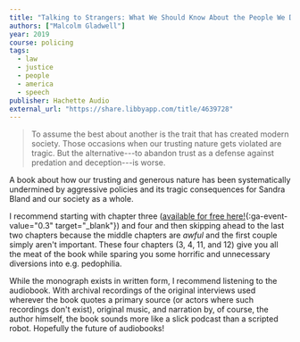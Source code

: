 ```yaml
---
title: "Talking to Strangers: What We Should Know About the People We Don't Know"
authors: ["Malcolm Gladwell"]
year: 2019
course: policing
tags:
  - law
  - justice
  - people
  - america
  - speech
publisher: Hachette Audio
external_url: "https://share.libbyapp.com/title/4639728"
---
```


> To assume the best about another is the trait that has created modern society. Those occasions when our trusting nature gets violated are tragic. But the alternative---to abandon trust as a defense against predation and deception---is worse.

A book about how our trusting and generous nature has been systematically undermined by aggressive policies and its tragic consequences for Sandra Bland and our society as a whole.

I recommend starting with chapter three ([available for free here!](http://revisionisthistory.com/episodes/41-the-queen-of-cuba){:ga-event-value="0.3" target="_blank"}) and four and then skipping ahead to the last two chapters because the middle chapters are _awful_ and the first couple simply aren't important. These four chapters (3, 4, 11, and 12) give you all the meat of the book while sparing you some horrific and unnecessary diversions into e.g. pedophilia.

While the monograph exists in written form, I recommend listening to the audiobook. With archival recordings of the original interviews used wherever the book quotes a primary source (or actors where such recordings don't exist), original music, and narration by, of course, the author himself, the book sounds more like a slick podcast than a scripted robot. Hopefully the future of audiobooks!
